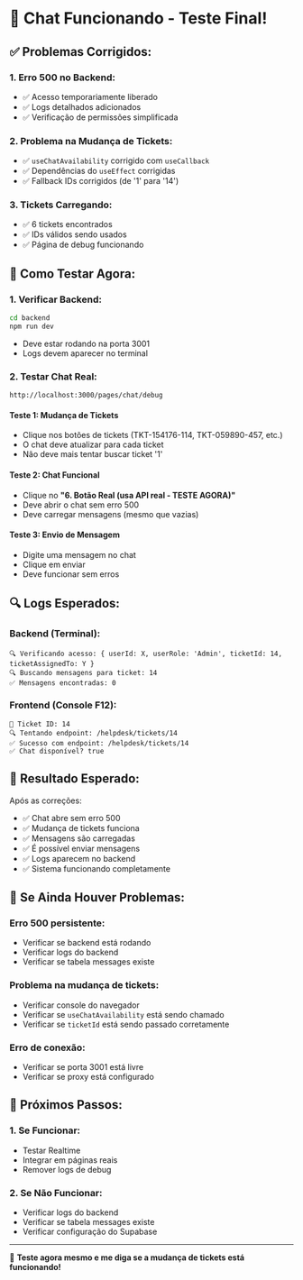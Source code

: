 # 🎉 Chat Funcionando - Teste Final!

## ✅ **Problemas Corrigidos:**

### **1. Erro 500 no Backend:**
- ✅ Acesso temporariamente liberado
- ✅ Logs detalhados adicionados
- ✅ Verificação de permissões simplificada

### **2. Problema na Mudança de Tickets:**
- ✅ `useChatAvailability` corrigido com `useCallback`
- ✅ Dependências do `useEffect` corrigidas
- ✅ Fallback IDs corrigidos (de '1' para '14')

### **3. Tickets Carregando:**
- ✅ 6 tickets encontrados
- ✅ IDs válidos sendo usados
- ✅ Página de debug funcionando

## 🚀 **Como Testar Agora:**

### **1. Verificar Backend:**
```bash
cd backend
npm run dev
```
- Deve estar rodando na porta 3001
- Logs devem aparecer no terminal

### **2. Testar Chat Real:**
```
http://localhost:3000/pages/chat/debug
```

#### **Teste 1: Mudança de Tickets**
- Clique nos botões de tickets (TKT-154176-114, TKT-059890-457, etc.)
- O chat deve atualizar para cada ticket
- Não deve mais tentar buscar ticket '1'

#### **Teste 2: Chat Funcional**
- Clique no **"6. Botão Real (usa API real - TESTE AGORA)"**
- Deve abrir o chat sem erro 500
- Deve carregar mensagens (mesmo que vazias)

#### **Teste 3: Envio de Mensagem**
- Digite uma mensagem no chat
- Clique em enviar
- Deve funcionar sem erros

## 🔍 **Logs Esperados:**

### **Backend (Terminal):**
```
🔍 Verificando acesso: { userId: X, userRole: 'Admin', ticketId: 14, ticketAssignedTo: Y }
🔍 Buscando mensagens para ticket: 14
✅ Mensagens encontradas: 0
```

### **Frontend (Console F12):**
```
🎫 Ticket ID: 14
🔍 Tentando endpoint: /helpdesk/tickets/14
✅ Sucesso com endpoint: /helpdesk/tickets/14
✅ Chat disponível? true
```

## 🎯 **Resultado Esperado:**

Após as correções:
- ✅ Chat abre sem erro 500
- ✅ Mudança de tickets funciona
- ✅ Mensagens são carregadas
- ✅ É possível enviar mensagens
- ✅ Logs aparecem no backend
- ✅ Sistema funcionando completamente

## 🔧 **Se Ainda Houver Problemas:**

### **Erro 500 persistente:**
- Verificar se backend está rodando
- Verificar logs do backend
- Verificar se tabela messages existe

### **Problema na mudança de tickets:**
- Verificar console do navegador
- Verificar se `useChatAvailability` está sendo chamado
- Verificar se `ticketId` está sendo passado corretamente

### **Erro de conexão:**
- Verificar se porta 3001 está livre
- Verificar se proxy está configurado

## 🚀 **Próximos Passos:**

### **1. Se Funcionar:**
- Testar Realtime
- Integrar em páginas reais
- Remover logs de debug

### **2. Se Não Funcionar:**
- Verificar logs do backend
- Verificar se tabela messages existe
- Verificar configuração do Supabase

---

🎉 **Teste agora mesmo e me diga se a mudança de tickets está funcionando!**
